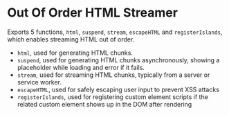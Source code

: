 # Out Of Order HTML Streamer

Exports 5 functions, `html`, `suspend`, `stream`, `escapeHTML` and
`registerIslands`, which enables streaming HTML out of order.

- `html`, used for generating HTML chunks.
- `suspend`, used for generating HTML chunks asynchronously, showing a
  placeholder while loading and error if it fails.
- `stream`, used for streaming HTML chunks, typically from a server or service
  worker.
- `escapeHTML`, used for safely escaping user input to prevent XSS attacks
- `registerIslands`, used for registering custom element scripts if the related
  custom element shows up in the DOM after rendering
